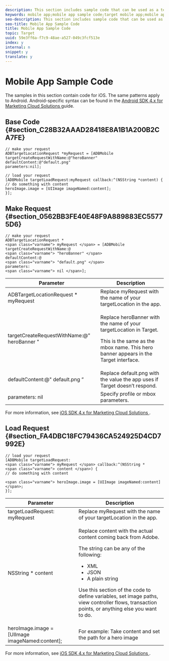 ```yaml
---
description: This section includes sample code that can be used as a template for your app.
keywords: mobile app;mobile app sample code;target mobile app;mobile app base code;mobile app make request;mobile app load request
seo-description: This section includes sample code that can be used as a template for your app.
seo-title: Mobile App Sample Code
title: Mobile App Sample Code
topic: Target
uuid: 59e3ff6a-f7c9-48ae-a527-049c3fcf513e
index: y
internal: n
snippet: y
translate: y
---
```


# Mobile App Sample Code


The samples in this section contain code for iOS. The same patterns apply to Android. Android-specific syntax can be found in the [ Android SDK 4.x for Marketing Cloud Solutions ](https://marketing.adobe.com/resources/help/en_US/mobile/android/) guide. 

## Base Code {#section_C28B32AAAD28418E8A1B1A200B2CA7FE}


```
// make your request 
ADBTargetLocationRequest *myRequest = [ADBMobile targetCreateRequestWithName:@"heroBanner" 
defaultContent:@"default.png" 
parameters:nil]; 
 
// load your request 
[ADBMobile targetLoadRequest:myRequest callback:^(NSString *content) { 
// do something with content 
heroImage.image = [UIImage imageNamed:content]; 
}];
```


## Make Request {#section_0562BB3FE40E48F9A889883EC55775D6}


```
// make your request 
ADBTargetLocationRequest * 
<span class="varname"> myRequest </span> = [ADBMobile targetCreateRequestWithName:@ 
<span class="varname"> "heroBanner" </span> 
defaultContent:@ 
<span class="varname"> "default.png" </span> 
parameters: 
<span class="varname"> nil </span>];
```



<table id="table_A365058D16C54516994AA85BEECC5E13"> 
 <thead> 
  <tr> 
   <th colname="col1" class="entry"> Parameter </th> 
   <th colname="col2" class="entry"> Description </th> 
  </tr> 
 </thead>
 <tbody> 
  <tr> 
   <td colname="col1"> <span class="codeph"> ADBTargetLocationRequest * <span class="varname"> myRequest </span> </span> </td> 
   <td colname="col2"> Replace <span class="varname"> myRequest </span> with the name of your <span class="codeph"> targetLocation </span> in the app. </td> 
  </tr> 
  <tr> 
   <td colname="col1"> <span class="codeph"> targetCreateRequestWithName:@" <span class="varname"> heroBanner </span>" </span> </td> 
   <td colname="col2"> <p>Replace <span class="varname"> heroBanner </span> with the name of your <span class="codeph"> targetLocation </span> in Target. </p> <p>This is the same as the mbox name. This hero banner appears in the Target interface.</p> </td> 
  </tr> 
  <tr> 
   <td colname="col1"> <span class="codeph"> defaultContent:@" <span class="varname"> default.png </span>” </span> </td> 
   <td colname="col2"> Replace <span class="varname"> default.png </span> with the value the app uses if Target doesn’t respond. </td> 
  </tr> 
  <tr> 
   <td colname="col1"> <span class="codeph"> parameters: <span class="varname"> nil </span> </span> </td> 
   <td colname="col2"> Specify profile or mbox parameters. </td> 
  </tr> 
 </tbody> 
</table>

For more information, see [ iOS SDK 4.x for Marketing Cloud Solutions ](https://marketing.adobe.com/resources/help/en_US/mobile/ios/target.html). 

## Load Request {#section_FA4DBC18FC79436CA524925D4CD7992E}


```
// load your request 
[ADBMobile targetLoadRequest: 
<span class="varname"> myRequest </span> callback:^(NSString * 
<span class="varname"> content </span>) { 
// do something with content 
 
<span class="varname"> heroImage.image = [UIImage imageNamed:content] </span>; 
}];
```



<table id="table_29FF9213B6414945B1F7C54E2D55C6C2"> 
 <thead> 
  <tr> 
   <th colname="col1" class="entry"> Parameter </th> 
   <th colname="col2" class="entry"> Description </th> 
  </tr> 
 </thead>
 <tbody> 
  <tr> 
   <td colname="col1"> <span class="codeph"> targetLoadRequest: <span class="varname"> myRequest </span> </span> </td> 
   <td colname="col2"> Replace <span class="varname"> myRequest </span> with the name of your <span class="codeph"> targetLocation </span> in the app. </td> 
  </tr> 
  <tr> 
   <td colname="col1"> <span class="codeph"> NSString * <span class="varname"> content </span> </span> </td> 
   <td colname="col2"> <p>Replace <span class="varname"> content </span> with the actual content coming back from Adobe. </p> <p> The string can be any of the following: 
     <ul id="ul_708C909B55EC48C7969A379EC7891165"> 
      <li id="li_BFB442C8AA7446FE8D4FE2EB263F94F1">XML</li> 
      <li id="li_E06C7493A47D47AC837E5F4C9A2EBD5D">JSON</li> 
      <li id="li_3E33A0FC56B64248B79D36D8E1D74292">A plain string</li> 
     </ul> </p> <p>Use this section of the code to define variables, set image paths, view controller flows, transaction points, or anything else you want to do.</p> </td> 
  </tr> 
  <tr> 
   <td colname="col1"> <span class="codeph"> <span class="varname"> heroImage.image = [UIImage imageNamed:content]; </span> </span> </td> 
   <td colname="col2"> For example: Take content and set the path for a hero image </td> 
  </tr> 
 </tbody> 
</table>

For more information, see [ iOS SDK 4.x for Marketing Cloud Solutions ](https://marketing.adobe.com/resources/help/en_US/mobile/ios/target.html). 
